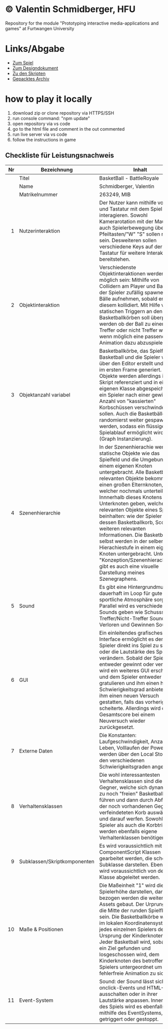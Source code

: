 # © Valentin Schmidberger, HFU
Repository for the module "Prototyping interactive media-applications and games" at Furtwangen University
# Links/Abgabe
- [Zum Spiel](https://vale-sch.github.io/basketBallBattleRoyale/BasketBall_BattleRoyale.html)
- [Zum Designdokument](https://github.com/vale-sch/basketBallBattleRoyale/blob/main/Designdokument_PRIMA_SchmidbergerValentin_263249_MIB4.pdf)
- [Zu den Skripten](https://github.com/vale-sch/basketBallBattleRoyale/tree/main/Scripts)
- [Gepacktes Archiv](https://github.com/vale-sch/basketBallBattleRoyale/blob/main/basketBallBattleRoyale_allZipped_SchmidbergerValentin_263249_MIB4.zip)

# how to play it locally
1. download zip or clone repository via HTTPS/SSH
2. run console command: "npm update"
3. open repository via vs code
4. go to the html file and comment in the out commented 
5. run live server via vs code
6. follow the instructions in game

## Checkliste für Leistungsnachweis

| Nr | Bezeichnung           | Inhalt                                                                                                                                                                                                                                                                         |
|---:|-----------------------|--------------------------------------------------------------------------------------------------------------------------------------------------------------------------------------------------------------------------------------------------------------------------------|
|    | Titel                 | BasketBall - BattleRoyale
|    | Name                  | Schmidberger, Valentin
|    | Matrikelnummer        | 263249, MIB
|  1 | Nutzerinteraktion     | Der Nutzer kann mithilfe von Maus und Tastatur mit dem Spiel interagieren. Sowohl Kamerarotation mit der Maus, als auch Spielerbewegung über die Pfeiltasten/"W" "S"  sollen möglich sein. Desweiteren sollen verschiedene Keys auf der Tastatur für weitere Interaktionen bereitstehen.                                                                                                                                              |
|  2 | Objektinteraktion     | Verschiedenste Objektinteraktionen werden möglich sein: Mithilfe von Collidern am Player und Ball, kann der Spieler zufällig spawnende Bälle aufnehmen, sobald er mit diesem kollidiert. Mit Hilfe von statischen Triggern an den Basketballkörben soll überprüft werden ob der Ball zu einem Treffer oder nicht Treffer wird und wenn möglich eine passende Animation dazu abzuspielen.                                                                                                                        |
|  3 | Objektanzahl variabel | Basketballkörbe, das Spielfeld, der Basketball und die Spieler werden über den Editor erstellt und gleich im ersten Frame generiert. Alle Objekte werden allerdings im Skript referenziert und in einer eigenen Klasse abgespeichert, da ein Spieler nach einer gewissen Anzahl von "kassierten" Korbschüssen verschwinden sollen. Auch die Basketbälle sollen randomierst weiter gespawnt werden, sodass ein flüssiger Spielablauf ermöglicht wird (Graph Instanzierung). |
|  4 | Szenenhierarchie      | In der Szenenhierachie werden statische Objekte wie das Spielfeld und die Umgebung in einem eigenen Knoten untergebracht. Alle Basketball relevanten Objekte bekommen einen großen Elternknoten, welcher nochmals unterteilt wird. Innnerhalb dieses Knotens wird es Unterknoten geben, welche alle relevanten Objekte eines Spielers beinhalten: wie der Spieler selbst, dessen Basketballkorb, Score und weiteren relevanten Informationen. Die Basketbälle selbst werden in der selben Hierachiestufe in einem eigenen Knoten untergebracht. Unter "Konzeption/Szenenhierachie.pdf" gibt es auch eine visuelle Darstellung meines Szenegraphens.                                                                                                                                             |
|  5 | Sound                 | Es gibt eine Hintergrundmusik die dauerhaft im Loop für gute und sportliche Atmosphäre sorgt. Parallel wird es verschiedene SFX Sounds geben wie Schusssound, Treffer/Nicht-Treffer Sounds, Verloren und Gewinnen Sounds.                                                            |
|  6 | GUI                   | Ein einleitendes grafisches User Interface ermöglicht es dem Spieler direkt ins Spiel zu starten oder die Lautstärke des Spiels zu verändern. Sobald der Spieler entweder gewinnt oder verliert, wird ein weiteres GUI erscheinen und dem Spieler entweder gratulieren und ihm einen höheren Schwierigkeitsgrad anbieten, oder ihm einen neuen Versuch gestatten, falls das vorherige Spiel scheiterte. Allerdings wird der Gesamtscore bei einem Neuversuch wieder zurückgesetzt.                                                                             |
|  7 | Externe Daten         |  Die Konstanten: Laufgeschwindigkeit, Anzahl der Leben, Volllaufen der Powerbar werden über den Local Storage in den verschiedenen Schwierigkeitsgraden angepasst                                                                |
|  8 | Verhaltensklassen     | Die wohl interessantesten Verhaltensklassen sind die der Gegner, welche sich dynamisch zu noch "freien" Basketballen führen und dann durch Abfragen der noch vorhandenen Gegner ein verfeindeteten Korb auswählen und darauf werfen. Sowohl der Spieler als auch die Korbtrigger werden ebenfalls eigene Verhaltenklassen benötigen.                                                                                           |
|  9 | Subklassen/Skriptkomponenten            | Es wird voraussichtlich mit vielen ComponentScript Klassen gearbeitet werden, die schon eine Subklasse darstellen. Ebenfalls wird voraussichtlich von der Node Klasse abgeleitet werden.|
| 10 | Maße & Positionen     | Die Maßeinheit "1" wird die Spielerhöhe darstellen, darauf bezogen werden die weiteren Assets gebaut. Der Urprung wird die Mitte der runden Spielfläche sein. Die Basketballkörbe werden im lokalen Koordinatensystem jedes einzelnen Spielers der Ursprung der Kinderknoten sein. Jeder Basketball wird, sobald er ein Ziel gefunden und losgeschossen wird, dem Kinderknoten des betroffenen Spielers untergeordnet um eine fehlerfreie Animation zu sichern.                                                             |
| 11 | Event-System          | Sound: der Sound lässt sich über onclick-Events und HTML-Slider ausschalten oder in ihrer Lautstärke anpassen. Innerhalb des Spiels wird es ebenfalls mithilfe des EventSystems, Events getriggert oder gestoppt.                                                                                                                                                                        |


